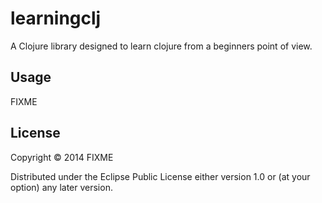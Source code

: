 # learningclj

A Clojure library designed to learn clojure from a beginners point of view.

## Usage

FIXME

## License

Copyright © 2014 FIXME

Distributed under the Eclipse Public License either version 1.0 or (at
your option) any later version.
